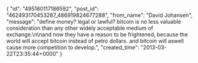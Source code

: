  {
   "id": "495160117186592",
   "post_id": "462493170453287_486919824677288",
   "from_name": "David Johansen",
   "message": "define money? legal or lawful? bitcoin is no less valuable consideration than  any other widely acceptable medium of exchange.\n\nand now they have a reason to be frightened, because  the world will accept bitcoin instead of petro dollars. and bitcoin will aswell cause more competition to develop.",
   "created_time": "2013-03-22T23:35:44+0000"
 }
